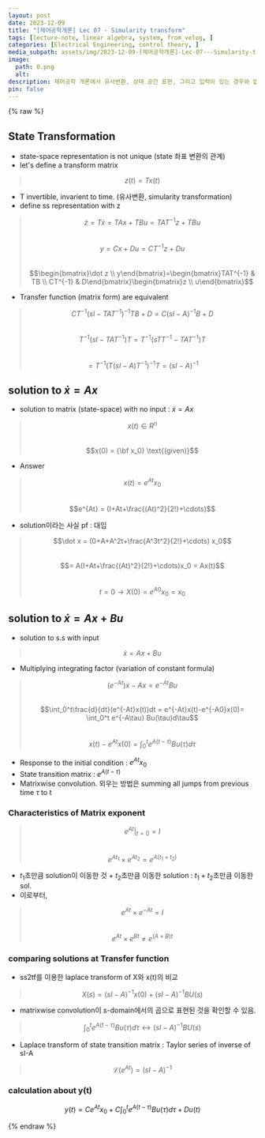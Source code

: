 ```yaml
---
layout: post
date: 2023-12-09
title: "[제어공학개론] Lec 07 - Simularity transform"
tags: [lecture-note, linear algebra, system, from_velog, ]
categories: [Electrical Engineering, control theory, ]
media_subpath: assets/img/2023-12-09-[제어공학개론]-Lec-07---Simularity-transform.md
image:
  path: 0.png
  alt:  
description: 제어공학 개론에서 유사변환, 상태 공간 표현, 그리고 입력이 있는 경우와 없는 경우의 해법을 다룹니다. 유사변환을 통해 상태 공간 표현의 변환을 정의하고, 상태 방정식의 해를 구하는 방법을 설명하며, 행렬 지수의 특성과 전이 함수 간의 관계를 비교합니다. 최종적으로 출력 y(t)에 대한 계산식을 제시합니다.
pin: false
---
```



{% raw %}


## State Transformation

- state-space representation is not unique (state 좌표 변환의 관계)
- let's define a transform matrix

> $$z(t) = Tx(t)$$

- T invertible, invarient to time. (유사변환, simularity transformation)
- define ss representation with z

> $$\dot z = T\dot x = TAx + TBu = TAT^{-1}z+TBu$$  
> $$y =Cx+Du = CT^{-1}z + Du$$  
> $$\begin{bmatrix}\dot z \\ y\end{bmatrix}=\begin{bmatrix}TAT^{-1} & TB  \\ CT^{-1} & D\end{bmatrix}\begin{bmatrix}z \\ u\end{bmatrix}$$

- Transfer function (matrix form) are equivalent

> $$CT^{-1} (sI-TAT^{-1})^{-1}TB+D = C(sI-A)^{-1}B+D$$  
> $$T^{-1}(sI-TAT^{-1})T = T^{-1}(sTT^{-1}-TAT^{-1})T$$  
> $$= T^{-1}(T(sI-A)T^{-1})^{-1} T = (sI-A)^{-1}$$


## solution to $\dot x = Ax$

- solution to matrix (state-space) with no input : $\dot x = Ax$

> $$x (t ) \in R^n$$  
> $$x(0) = {\bf x_0} \text{(given)}$$

- Answer

> $$x(t) = e^{At}x_0$$  
> $$e^{At} = (I+At+\frac{(At)^2}{2!}+\cdots)$$

- solution이라는 사실 pf : 대입

> $$\dot x = (0+A+A^2t+\frac{A^3t^2}{2!}+\cdots) x_0$$  
> $$= A(I+At+\frac{(At)^2}{2!}+\cdots)x_0 = Ax(t)$$  
> $$t=0 \rightarrow X(0) = e^{A0}x_0 = x_0$$


## solution to $\dot x = Ax+Bu$

- solution to s.s with input

> $$\dot x = Ax+Bu$$

- Multiplying integrating factor (variation of constant formula)

> $$(e^{-At})\dot x -Ax = e^{-At}Bu$$  
> $$\int_0^t\frac{d}{dt}(e^{-At}x(t))dt = e^{-At}x(t)-e^{-A0}x(0)= \int_0^t e^{-A\tau} Bu(\tau)d\tau$$  
> $$x(t)-e^{At}x(0) = \int_0^t e^{A(t-\tau)}B u(\tau)d\tau$$

- Response to the initial condition : $e^{At}x_0$
- State transition matrix : $e^{A(t-\tau)}$
- Matrixwise convolution. 외우는 방법은 summing all jumps from previous time $\tau$ to t

### Characteristics of Matrix exponent


> $$\left. e^{At} \right\vert_{t=0}= I$$  
> $$e^{At_1} \times e^{At_2} = e^{A(t_1+t_2)}$$

- $t_1$초만큼 solution이 이동한 것 + $t_2$초만큼 이동한 solution : $t_1+t_2$초만큼 이동한 sol.
- 이로부터,

> $$e^{At} \times e^{-At} = I$$  
> $$e^{At} \times e^{Bt} \neq e^{(A+B)t}$$


### comparing solutions at Transfer function

- ss2tf를 이용한 laplace transform of X와 x(t)의 비교

> $$X(s) = (sI-A)^{-1} x(0) + (sI-A)^{-1} BU(s)$$

- matrixwise convolution이 s-domain에서의 곱으로 표현된 것을 확인할 수 있음.

> $$\int_0^t e^{A(t-\tau)} B u(\tau) d\tau \leftrightarrow (sI-A)^{-1} BU(s)$$

- Laplace transform of state transition matrix : Taylor series of inverse of sI-A

> $$\mathcal{L}(e^{At}) = (sI-A)^{-1}$$


### calculation about y(t)


$$y(t) = Ce^{At}x_0 + C\int_0^t e^{A(t-\tau)}Bu(\tau) d\tau + Du(t)$$


{% endraw %}

